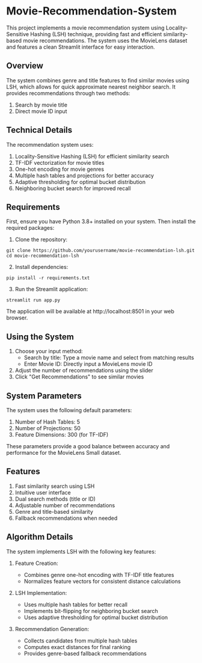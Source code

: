 # Movie-Recommendation-System
This project implements a movie recommendation system using Locality-Sensitive Hashing (LSH) technique, providing fast and efficient similarity-based movie recommendations. The system uses the MovieLens dataset and features a clean Streamlit interface for easy interaction.

## Overview
The system combines genre and title features to find similar movies using LSH, which allows for quick approximate nearest neighbor search. It provides recommendations through two methods:
  1. Search by movie title
  2. Direct movie ID input

## Technical Details
The recommendation system uses:
  1. Locality-Sensitive Hashing (LSH) for efficient similarity search
  2. TF-IDF vectorization for movie titles
  3. One-hot encoding for movie genres
  4. Multiple hash tables and projections for better accuracy
  5. Adaptive thresholding for optimal bucket distribution
  6. Neighboring bucket search for improved recall

## Requirements
First, ensure you have Python 3.8+ installed on your system. Then install the required packages:
1. Clone the repository:
```
git clone https://github.com/yourusername/movie-recommendation-lsh.git
cd movie-recommendation-lsh
```
2. Install dependencies:
```
pip install -r requirements.txt
```
3. Run the Streamlit application:
```
streamlit run app.py
```
The application will be available at http://localhost:8501 in your web browser.

## Using the System

1. Choose your input method:
   * Search by title: Type a movie name and select from matching results
   * Enter Movie ID: Directly input a MovieLens movie ID
2. Adjust the number of recommendations using the slider
3. Click "Get Recommendations" to see similar movies

## System Parameters
The system uses the following default parameters:

  1. Number of Hash Tables: 5
  2. Number of Projections: 50
  3. Feature Dimensions: 300 (for TF-IDF)

These parameters provide a good balance between accuracy and performance for the MovieLens Small dataset.

## Features

1. Fast similarity search using LSH
2. Intuitive user interface
3. Dual search methods (title or ID)
4. Adjustable number of recommendations
5. Genre and title-based similarity
6. Fallback recommendations when needed

## Algorithm Details
The system implements LSH with the following key features:

1. Feature Creation:
   * Combines genre one-hot encoding with TF-IDF title features
   * Normalizes feature vectors for consistent distance calculations

3. LSH Implementation:
   * Uses multiple hash tables for better recall
   * Implements bit-flipping for neighboring bucket search
   * Uses adaptive thresholding for optimal bucket distribution

4. Recommendation Generation:
   * Collects candidates from multiple hash tables
   * Computes exact distances for final ranking
   * Provides genre-based fallback recommendations




